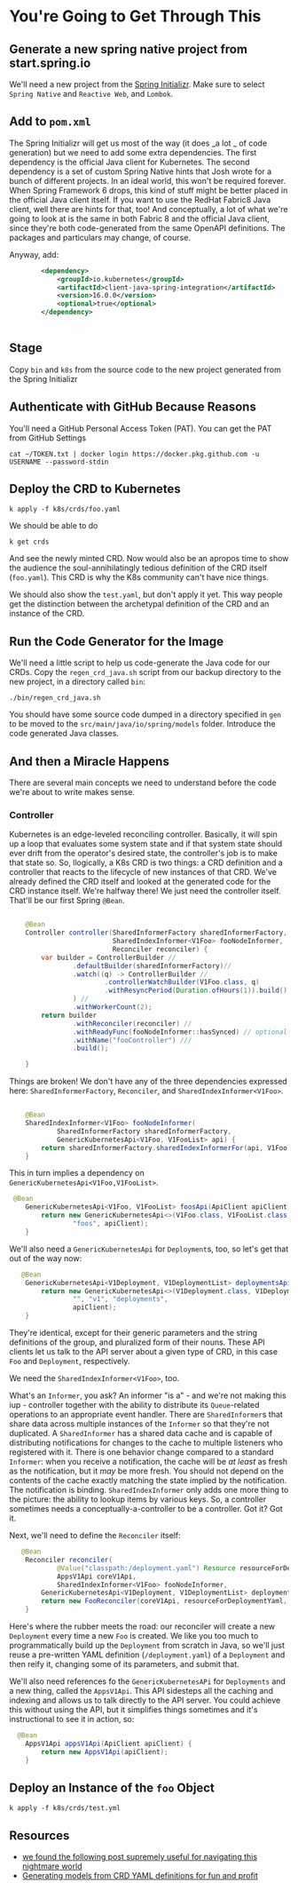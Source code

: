 # You're Going to Get Through This



## Generate a new spring native project from start.spring.io

We'll need a new project from the [Spring Initializr](https://start.spring.io). Make sure to select `Spring Native` and `Reactive Web`, and `Lombok`.



## Add to `pom.xml`

The Spring Initializr will get us most of the way (it does _a lot _ of code generation) but we need to add some extra dependencies. The first dependency
is the official Java client for Kubernetes. The second dependency is a set of custom Spring Native hints that Josh wrote for a bunch of different projects. In an ideal world, this won't be required forever. When Spring Framework 6 drops, this kind of stuff might be better placed in the official Java client itself. 
If you want to use the RedHat Fabric8 Java client, well there are hints for that, too! And conceptually, a lot of what we're going to look at is the same in both Fabric 8 and the official Java client, since they're both code-generated from the same OpenAPI definitions. The packages and particulars may change, of course. 

Anyway, add:

```xml
        <dependency>
            <groupId>io.kubernetes</groupId>
            <artifactId>client-java-spring-integration</artifactId>
            <version>16.0.0</version>
            <optional>true</optional>
        </dependency>
  
```

## Stage

Copy `bin` and `k8s` from the source code to the new project generated from the Spring Initializr

## Authenticate with GitHub Because Reasons

You'll need a GitHub Personal Access Token (PAT). You can get the PAT from GitHub Settings 

```shell
cat ~/TOKEN.txt | docker login https://docker.pkg.github.com -u USERNAME --password-stdin 
```

## Deploy the CRD to Kubernetes 

```shell
k apply -f k8s/crds/foo.yaml
```

We should be able to do 


```shell
k get crds
```

And see the newly minted CRD. Now would also be an apropos time to show the audience the soul-annihilatingly tedious definition of the CRD itself (`foo.yaml`). This CRD is why the K8s community can't have nice things.

We should also show the `test.yaml`, but don't apply it yet. This way people get the distinction between the archetypal definition of the CRD and an instance of the CRD. 

## Run the Code Generator for the Image

We'll need a little script to help us code-generate the Java code for our CRDs. Copy the `regen_crd_java.sh` script from our backup directory to the new project, in a directory called `bin`:

```shell 
./bin/regen_crd_java.sh
```

You should have some source code dumped in a directory specified in `gen` to be moved to the `src/main/java/io/spring/models` folder. Introduce the code generated Java classes. 

## And then a Miracle Happens 

There are several main concepts we need to understand before the code we're about to write makes sense. 


### Controller

Kubernetes is an edge-leveled reconciling controller. Basically, it will spin up a loop that evaluates some system state and if that system state should ever drift from the operator's desired state, the controller's job is to make that state so. So, llogically, a K8s CRD is two things: a CRD definition and a controller that reacts to the lifecycle of new instances of that CRD. We've already defined the CRD itself and looked at the generated code for the CRD instance itself. We're halfway there! We just need the controller itself. That'll be our first Spring `@Bean`.

```java

    @Bean
    Controller controller(SharedInformerFactory sharedInformerFactory,
                          SharedIndexInformer<V1Foo> fooNodeInformer,
                          Reconciler reconciler) {
        var builder = ControllerBuilder //
                .defaultBuilder(sharedInformerFactory)//
                .watch((q) -> ControllerBuilder //
                        .controllerWatchBuilder(V1Foo.class, q)
                        .withResyncPeriod(Duration.ofHours(1)).build() //
                ) //
                .withWorkerCount(2);
        return builder
                .withReconciler(reconciler) //
                .withReadyFunc(fooNodeInformer::hasSynced) // optional: only start once the index is synced
                .withName("fooController") ///
                .build();

    }
```

Things are broken! We don't have any of the three dependencies expressed here: `SharedInformerFactory`, `Reconciler`, and `SharedIndexInformer<V1Foo>`. 

```java

    @Bean
    SharedIndexInformer<V1Foo> fooNodeInformer(
            SharedInformerFactory sharedInformerFactory,
            GenericKubernetesApi<V1Foo, V1FooList> api) {
        return sharedInformerFactory.sharedIndexInformerFor(api, V1Foo.class, 0);
    }

```

This in turn implies a dependency on `GenericKubernetesApi<V1Foo,V1FooList>`. 

```java 
 @Bean
    GenericKubernetesApi<V1Foo, V1FooList> foosApi(ApiClient apiClient) {
        return new GenericKubernetesApi<>(V1Foo.class, V1FooList.class, "spring.io", "v1",
                "foos", apiClient);
    }
```

We'll also need a `GenericKubernetesApi` for `Deployment`s, too, so let's get that out of the way now: 


```java 
   @Bean
    GenericKubernetesApi<V1Deployment, V1DeploymentList> deploymentsApi(ApiClient apiClient) {
        return new GenericKubernetesApi<>(V1Deployment.class, V1DeploymentList.class,
                "", "v1", "deployments",
                apiClient);
    }

```

They're identical, except for their generic parameters and the string definitions of the group, and pluralized form of their nouns. These API clients let us talk to the API server about a given type of CRD, in this case `Foo` and `Deployment`, respectively. 

We need the `SharedIndexInformer<V1Foo>`, too. 

What's an `Informer`, you ask? An informer "is a" - and we're not making this iup - controller together with the ability to distribute its `Queue`-related operations to an appropriate event handler.  There are `SharedInformer`s that share data across multiple instances of the `Informer` so that they're not duplicated. A `SharedInformer` has a shared data cache and is capable of distributing notifications for changes to the cache to multiple listeners who registered with it. There is one behavior change compared to a standard `Informer`: when you receive a notification, the cache will be _at least_ as fresh as the notification, but it _may_ be more fresh. You should not depend on the contents of the cache exactly matching the state implied by the notification. The notification is binding. `SharedIndexInformer` only adds one more thing to the picture: the ability to lookup items by various keys. So, a controller sometimes needs a conceptually-a-controller to be a controller. Got it? Got it. 

Next, we'll need to define the `Reconciler` itself: 

```java
   @Bean
    Reconciler reconciler(
            @Value("classpath:/deployment.yaml") Resource resourceForDeploymentYaml,
            AppsV1Api coreV1Api,
            SharedIndexInformer<V1Foo> fooNodeInformer,
        GenericKubernetesApi<V1Deployment, V1DeploymentList> deploymentApi) {
        return new FooReconciler(coreV1Api, resourceForDeploymentYaml, fooNodeInformer, deploymentApi);
    }
```

Here's where the rubber meets the road: our reconciler will create a new `Deployment` every time a new `Foo` is created. We like you too much to programmatically build up the `Deployment` from scratch in Java, so we'll just reuse a pre-written YAML definition (`/deployment.yaml`) of a `Deployment` and then reify it, changing some of its parameters, and submit that. 

We'll also need references fo the `GenericKubernetesAPi` for `Deployments` and a new thing, called the `AppsV1Api`. This API sidesteps all the caching and indexing and allows us to talk directly to the API server. You could achieve this without using the API, but it simplifies things sometimes and it's instructional to see it in action, so: 

```java
  @Bean
    AppsV1Api appsV1Api(ApiClient apiClient) {
        return new AppsV1Api(apiClient);
    }
```


## Deploy an Instance of the `foo` Object

```shell
k apply -f k8s/crds/test.yml
```




## Resources 
- [we found the following post supremely useful for navigating this nightmare world](https://lairdnelson.wordpress.com/2018/01/07/understanding-kubernetes-tools-cache-package-part-3/)
- [Generating models from CRD YAML definitions for fun and profit](https://github.com/kubernetes-client/java/blob/master/docs/generate-model-from-third-party-resources.md)

